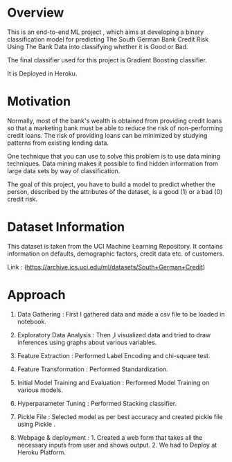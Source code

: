 # Overview
This is an end-to-end ML project , which aims at developing a binary classification model for predicting The South German Bank Credit Risk Using The Bank Data into classifying whether it is Good or Bad. 

The final classifier used for this project is Gradient Boosting classifier. 

It is Deployed in Heroku.


# Motivation
Normally, most of the bank's wealth is obtained from providing credit loans so that a marketing bank must be able to reduce the risk of non-performing credit loans. The risk of providing loans can be minimized by studying patterns from existing lending data.

One technique that you can use to solve this problem is to use data mining techniques. Data mining makes it possible to find hidden information from large data sets by way of
classification.

The goal of this project, you have to build a model to predict whether the person, described by the attributes of the dataset, is a good (1) or a bad (0) credit risk.


# Dataset Information
This dataset is taken from the UCI Machine Learning Repository. It contains information on defaults, demographic factors, credit data etc. of customers.

Link : (https://archive.ics.uci.edu/ml/datasets/South+German+Credit)


# Approach
1. Data Gathering                          : First I gathered data and made a csv file to be loaded in notebook.

2. Exploratory Data Analysis               : Then ,I visualized data and tried to draw inferences using graphs about various variables.

3. Feature Extraction                      :  Performed Label Encoding and chi-square test.

4. Feature Transformation                  :  Performed Standardization.
                       
5. Initial Model Training and Evaluation   :  Performed Model Training on various models.

6. Hyperparameter Tuning                   : Performed Stacking classifier.

6. Pickle File                             :  Selected model as per best accuracy and created pickle file using Pickle .

7. Webpage & deployment                    :  1. Created a web form that takes all the necessary inputs from user and  shows output.
                                              2. We had to Deploy at Heroku Platform.
                      